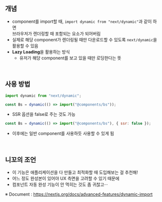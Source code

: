## 개념

- component를 import할 때, `import dynamic from "next/dynamic"`과 같이 하면<br>브라우저가 렌더링할 때 포함되는 요소가 되어버림
- 실제로 해당 component가 렌더링될 때만 다운로드할 수 있도록 `next/dynamic`을 활용할 수 있음
- **Lazy Loading**을 활용하는 방식
  - 유저가 해당 component를 보고 있을 때만 로딩한다는 뜻

<br>

## 사용 방법

```js
import dynamic from "next/dynamic";

const Bs = dynamic(() => import("@components/bs"));
```

- SSR 옵션을 false로 주는 것도 가능

```js
const Bs = dynamic(() => import("@components/bs"), { ssr: false });
```

- 이후에는 일반 component를 사용하듯 사용할 수 있게 됨

<br>

## 니꼬의 조언

- 이 기능은 애플리케이션을 다 만들고 최적화할 때 도입해보는 걸 추천해!
- 어느 정도 완성본이 있어야 UX 측면을 고려할 수 있기 때문에
- 컴포넌트 자동 완성 기능이 안 먹히는 것도 좀 귀찮고···

※ Document : https://nextjs.org/docs/advanced-features/dynamic-import

